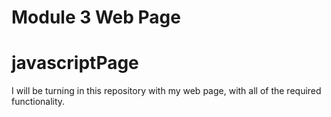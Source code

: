 # Module 3 Web Page
# javascriptPage

I will be turning in this repository with my web page, with all of the required functionality.
